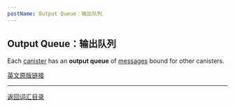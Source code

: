 ```yaml
---
postName: Output Queue：输出队列
---
```

## Output Queue：输出队列

Each [canister](../C/canisters) has an **output queue** of [messages](../M/messages) bound for other canisters.

[英文原版链接](https://wiki.internetcomputer.org/wiki/Glossary)

---
[返回词汇目录](../glossary)